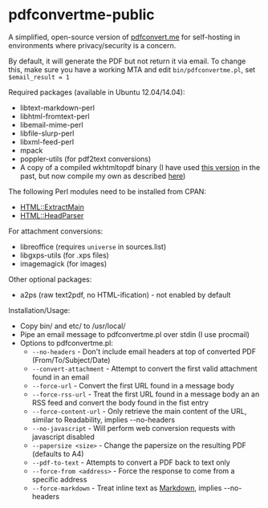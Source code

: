 pdfconvertme-public
===================

A simplified, open-source version of [pdfconvert.me](http://pdfconvert.me)
for self-hosting in environments where privacy/security is a concern.

By default, it will generate the PDF but not return it via email.
To change this, make sure you have a working MTA and edit
`bin/pdfconvertme.pl`, set `$email_result = 1`

Required packages (available in Ubuntu 12.04/14.04):
- libtext-markdown-perl
- libhtml-fromtext-perl
- libemail-mime-perl
- libfile-slurp-perl
- libxml-feed-perl
- mpack
- poppler-utils (for pdf2text conversions)
- A copy of a compiled wkhtmltopdf binary (I have used [this version](https://code.google.com/p/wkhtmltopdf/downloads/detail?name=wkhtmltopdf-0.10.0_rc2-static-amd64.tar.bz2&can=2&q=) in the
past, but now compile my own as described
[here](https://github.com/wkhtmltopdf/wkhtmltopdf/blob/master/INSTALL.md))

The following Perl modules need to be installed from CPAN:
- [HTML::ExtractMain](http://search.cpan.org/~anirvan/HTML-ExtractMain/)
- [HTML::HeadParser](http://search.cpan.org/~gaas/HTML-Parser/)

For attachment conversions:
- libreoffice (requires `universe` in sources.list)
- libgxps-utils (for .xps files)
- imagemagick (for images)

Other optional packages:
- a2ps (raw text2pdf, no HTML-ification) - not enabled by default

Installation/Usage:
- Copy bin/ and etc/ to /usr/local/
- Pipe an email message to pdfconvertme.pl over stdin (I use procmail)
- Options to pdfconvertme.pl:
  - `--no-headers` - Don't include email headers at top of converted PDF (From/To/Subject/Date)
  - `--convert-attachment` - Attempt to convert the first valid attachment found in an email
  - `--force-url` - Convert the first URL found in a message body
  - `--force-rss-url` - Treat the first URL found in a message body an an RSS feed and convert the body found in the fist entry
  - `--force-content-url` - Only retrieve the main content of the URL, similar to Readability, implies --no-headers
  - `--no-javascript` - Will perform web conversion requests with javascript disabled
  - `--papersize <size>` - Change the papersize on the resulting PDF (defaults to A4)
  - `--pdf-to-text` - Attempts to convert a PDF back to text only
  - `--force-from <address>` - Force the response to come from a specific address
  - `--force-markdown` - Treat inline text as [Markdown](http://daringfireball.net/projects/markdown/syntax), implies --no-headers
